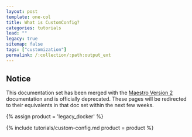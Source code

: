 ```yaml
---
layout: post
template: one-col
title: What is CustomConfig?
categories: tutorials
lead: ""
legacy: true
sitemap: false
tags: ["customization"]
permalink: /:collection/:path:output_ext
---
```


## Notice
<div class="notice notice-warning"><p>This documentation set has been merged with the <a href="/maestro/">Maestro Version 2</a> documentation and is officially deprecated. These pages will be redirected to their equivalents in that doc set within the next few weeks.</p></div>

{% assign product = 'legacy_docker' %}

{% include tutorials/custom-config.md product = product %}
